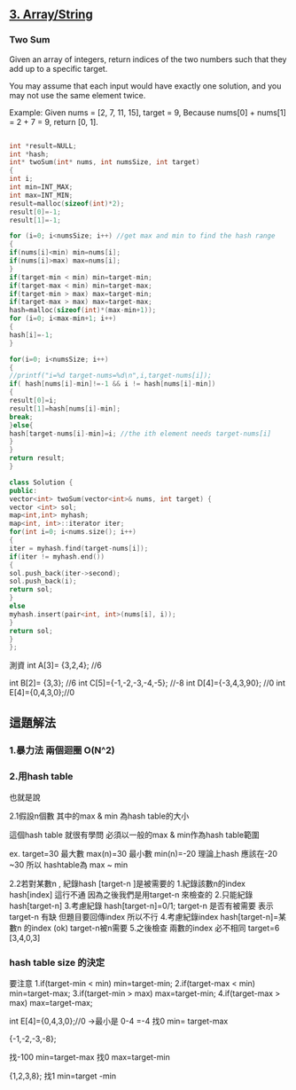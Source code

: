 ## [3. Array/String](arraystring.md)


### Two Sum


Given an array of integers, return indices of the two numbers such that they add up to a specific target.

You may assume that each input would have exactly one solution, and you may not use the same element twice.

Example:
Given nums = [2, 7, 11, 15], target = 9,
Because nums[0] + nums[1] = 2 + 7 = 9,
return [0, 1].

```c

int *result=NULL;
int *hash;
int* twoSum(int* nums, int numsSize, int target)
{
int i;
int min=INT_MAX;
int max=INT_MIN;
result=malloc(sizeof(int)*2);
result[0]=-1;
result[1]=-1;

for (i=0; i<numsSize; i++) //get max and min to find the hash range
{
if(nums[i]<min) min=nums[i];
if(nums[i]>max) max=nums[i];
}
if(target-min < min) min=target-min;
if(target-max < min) min=target-max;
if(target-min > max) max=target-min;
if(target-max > max) max=target-max;
hash=malloc(sizeof(int)*(max-min+1));
for (i=0; i<max-min+1; i++)
{
hash[i]=-1;
}

for(i=0; i<numsSize; i++)
{
//printf("i=%d target-nums=%d\n",i,target-nums[i]);
if( hash[nums[i]-min]!=-1 && i != hash[nums[i]-min])
{
result[0]=i;
result[1]=hash[nums[i]-min];
break;
}else{
hash[target-nums[i]-min]=i; //the ith element needs target-nums[i]
}
}
return result;
}

```
```c++
class Solution {
public:
vector<int> twoSum(vector<int>& nums, int target) {
vector <int> sol;
map<int,int> myhash;
map<int, int>::iterator iter;
for(int i=0; i<nums.size(); i++)
{
iter = myhash.find(target-nums[i]);
if(iter != myhash.end())
{
sol.push_back(iter->second);
sol.push_back(i);
return sol;
}
else
myhash.insert(pair<int, int>(nums[i], i));
}
return sol;
}
};
```

測資
int A[3]= {3,2,4}; //6

int B[2]= {3,3}; //6
int C[5]={-1,-2,-3,-4,-5}; //-8
int D[4]={-3,4,3,90}; //0
int E[4]={0,4,3,0};//0

## 這題解法

### 1.暴力法 兩個迴圈 O(N^2)

### 2.用hash table
也就是說

2.1假設n個數 其中的max & min 為hash table的大小

這個hash table 就很有學問
必須以一般的max & min作為hash table範圍

ex. target=30
最大數 max(n)=30
最小數 min(n)=-20
理論上hash 應該在-20 ~30
所以 hashtable為 max ~ min

2.2若對某數n , 紀錄hash [target-n ]是被需要的
1.紀錄該數n的index
hash[index] 這行不通
因為之後我們是用target-n 來檢查的
2.只能紀錄
hash[target-n]
3.考慮紀錄
hash[target-n]=0/1;
target-n 是否有被需要
表示target-n 有缺 但題目要回傳index 所以不行
4.考慮紀錄index
hash[target-n]=某數n 的index (ok)
target-n被n需要
5.之後檢查 兩數的index 必不相同
target=6 [3,4,0,3]
### hash table size 的決定

要注意
1.if(target-min < min) min=target-min;
2.if(target-max < min) min=target-max;
3.if(target-min > max) max=target-min;
4.if(target-max > max) max=target-max;

int E[4]={0,4,3,0};//0 ->最小是 0-4 =-4
找0 min= target-max

{-1,-2,-3,-8};

找-100 min=target-max
找0 max=target-min

{1,2,3,8};
找1 min=target -min
